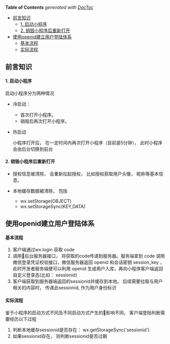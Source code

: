 <!-- START doctoc generated TOC please keep comment here to allow auto update -->
<!-- DON'T EDIT THIS SECTION, INSTEAD RE-RUN doctoc TO UPDATE -->
**Table of Contents**  *generated with [DocToc](https://github.com/thlorenz/doctoc)*

- [前言知识](#%E5%89%8D%E8%A8%80%E7%9F%A5%E8%AF%86)
    - [1. 启动小程序](#1-%E5%90%AF%E5%8A%A8%E5%B0%8F%E7%A8%8B%E5%BA%8F)
    - [2. 销毁小程序后重新打开](#2-%E9%94%80%E6%AF%81%E5%B0%8F%E7%A8%8B%E5%BA%8F%E5%90%8E%E9%87%8D%E6%96%B0%E6%89%93%E5%BC%80)
- [使用openid建立用户登陆体系](#%E4%BD%BF%E7%94%A8openid%E5%BB%BA%E7%AB%8B%E7%94%A8%E6%88%B7%E7%99%BB%E9%99%86%E4%BD%93%E7%B3%BB)
    - [基本流程](#%E5%9F%BA%E6%9C%AC%E6%B5%81%E7%A8%8B)
    - [实际流程](#%E5%AE%9E%E9%99%85%E6%B5%81%E7%A8%8B)

<!-- END doctoc generated TOC please keep comment here to allow auto update -->

## 前言知识
#### 1. 启动小程序
启动小程序分为两种情况
- 冷启动：

    - 首次打开小程序。
    - 销毁后再次打开小程序。
- 热启动

    小程序打开后， 在一定时间内再次打开小程序（目前是5分钟）， 此时小程序会由后台切换到前台

#### 2. 销毁小程序后重新打开

- 授权信息被清除， 会重新拉起授权， 比如授权获取用户头像， 昵称等基本信息。
- 本地缓存数据被清除， 包括

    - wx.setStorage(OBJECT)
    - wx.setStorageSync(KEY,DATA)

## 使用openid建立用户登陆体系

#### 基本流程
1. 客户端通过wx.login 获取 code
2. 调用后台服务器接口， 将获取的code传递到服务器。服务端拿到 code 调用微信登录凭证校验接口，微信服务器返回 openid 和会话密钥 session_key ，此时开发者服务端便可以利用 openid 生成用户入库，再向小程序客户端返回自定义登录态(比如： sessionid)
3. 客户端获取到服务器端返回的sessionid并缓存到本地。 后续需要拉取与用户相关的内容时， 传递此sessionid, 作为用户身份标识

#### 实际流程
鉴于小程序的启动方式不同及不同启动方式产生的影响不同， 客户端登陆判断需要经历以下过程

1. 判断本地缓存sessionid是否存在： wx.getStorageSync('sessionid')
2. 如果sessionid存在， 则判断sessionid是否过期

